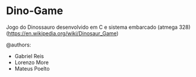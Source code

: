 # Dino-Game
Jogo do Dinossauro desenvolvido em C e sistema embarcado (atmega 328)
(https://en.wikipedia.org/wiki/Dinosaur_Game)

@authors:
+ Gabriel Reis
+ Lorenzo More
+ Mateus Poelto
